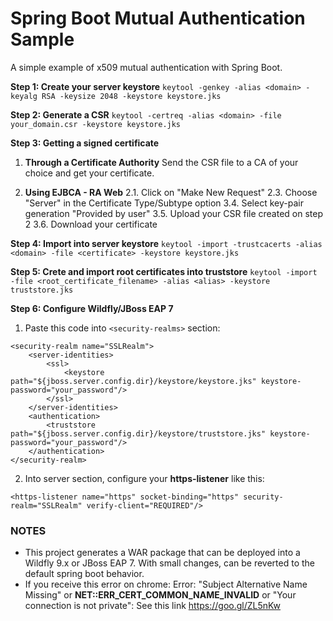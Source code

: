 # Spring Boot Mutual Authentication Sample
A simple example of x509 mutual authentication with Spring Boot.

**Step 1: Create your server keystore**
`keytool -genkey -alias <domain> -keyalg RSA -keysize 2048 -keystore keystore.jks`

**Step 2: Generate a CSR**
`keytool -certreq -alias <domain> -file your_domain.csr -keystore keystore.jks`

**Step 3: Getting a signed certificate**
1.	**Through a Certificate Authority**
	Send the CSR file to a CA of your choice and get your certificate.
    
2. **Using EJBCA - RA Web**
	2.1. Click on "Make New Request"
	2.3. Choose "Server" in the Certificate Type/Subtype option
	3.4. Select key-pair generation "Provided by user"
	3.5. Upload your CSR file created on step 2
	3.6. Download your certificate

**Step 4: Import into server keystore**
`keytool -import -trustcacerts -alias <domain> -file <certificate> -keystore keystore.jks`

**Step 5: Crete and import root certificates into truststore**
`keytool -import -file <root_certificate_filename> -alias <alias> -keystore truststore.jks`

**Step 6: Configure Wildfly/JBoss EAP 7**
1. Paste this code into `<security-realms>` section:
```
<security-realm name="SSLRealm">
	<server-identities>
		<ssl>
			<keystore path="${jboss.server.config.dir}/keystore/keystore.jks" keystore-password="your_password"/>
		</ssl>
	</server-identities>
	<authentication>
		<truststore path="${jboss.server.config.dir}/keystore/truststore.jks" keystore-password="your_password"/>
	</authentication>
</security-realm>
````
2. Into server section, configure your **https-listener** like this:
```
<https-listener name="https" socket-binding="https" security-realm="SSLRealm" verify-client="REQUIRED"/>
```

### NOTES
- This project generates a WAR package that can be deployed into a Wildfly 9.x or JBoss EAP 7. With small changes, can be reverted to the default spring boot behavior.
- If you receive this error on chrome: Error: "Subject Alternative Name Missing" or **NET::ERR_CERT_COMMON_NAME_INVALID** or "Your connection is not private": See this link https://goo.gl/ZL5nKw
